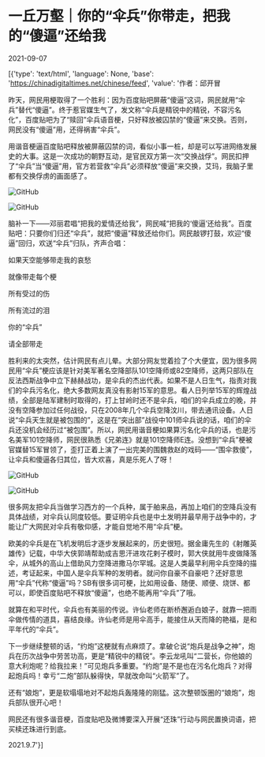# 一丘万壑｜你的“伞兵”你带走，把我的“傻逼”还给我

2021-09-07

[{'type': 'text/html', 'language': None, 'base': 'https://chinadigitaltimes.net/chinese/feed', 'value': '作者：邱开冒

昨天，网民用梗取得了一个胜利：因为百度贴吧屏蔽“傻逼”这词，网民就用“伞兵”替代“傻逼”。终于惹官媒生气了，发文称“伞兵是精锐中的精锐，不容污名化”，百度贴吧为了“赎回”伞兵语音梗，只好释放被囚禁的“傻逼”来交换。否则，网民没有“傻逼”用，还得祸害“伞兵”。

用谐音梗逼百度贴吧释放被屏蔽囚禁的词，看似小事一桩，却是可以写进网络发展史的大事。这是一次成功的朝野互动，是官民双方第一次“交换战俘”。网民扣押了“伞兵”当“傻逼”用，官方若营救“伞兵”必须释放“傻逼”来交换，艾玛，我脑子里都有交换俘虏的画面感了。

![GitHub](https://chinadigitaltimes.net/chinese/files/2021/09/post-670552-61371d7995684.)

![GitHub](https://chinadigitaltimes.net/chinese/files/2021/09/post-670552-61371d79c2764.)

脑补一下——邓丽君唱“把我的爱情还给我”，网民喊“把我的‘傻逼’还给我”。百度贴吧：只要你们归还“伞兵”，就把“傻逼”释放还给你们。网民敲锣打鼓，欢迎“傻逼”回归，欢送“伞兵”归队，齐声合唱：



如果天空能够带走我的哀愁

就像带走每个梗

所有受过的伤

所有流过的泪

你的“伞兵”

请全部带走



胜利来的太突然，估计网民有点儿晕。大部分网友觉着捡了个大便宜，因为很多网民用“伞兵”梗应该是针对美军著名空降部队101空降师或82空降师，这两只部队在反法西斯战争中立下赫赫战功，是伞兵的杰出代表。如果不是人日生气，指责对我们的伞兵污名化，绝大多数网友真没有影射15军的意思。看人日列举15军的辉煌战绩，全部是陆军建制时取得的，打上甘岭时还不是伞兵，咱们的伞兵成立的晚，并没有空降参加过任何战役，只在2008年几个伞兵空降汶川，带去通讯设备。人日说“伞兵天生就是被包围的”，这是在“突出部”战役中101师伞兵说的话，咱们的伞兵还没机会经历过“被包围”。所以，网民用谐音梗如果算污名化伞兵的话，也是污名美军101空降师，网民很熟悉《兄弟连》就是101空降师E连。没想到“伞兵”梗被官媒替15军冒领了，歪打正着上演了一出完美的围魏救赵的戏码——“围伞救傻”，让伞兵和傻逼各归其位，皆大欢喜，真是乐死人了呀！

![GitHub](https://chinadigitaltimes.net/chinese/files/2021/09/post-670552-61371d79effd7.)

![GitHub](https://chinadigitaltimes.net/chinese/files/2021/09/post-670552-61371d7a39cd4.)

很多网友把伞兵当做学习西方的一个兵种，属于舶来品，再加上咱们的空降兵没有具体战绩，对伞兵认同度较低。要证明伞兵也是中土发明并最早用于战争中的，才能让广大网民对伞兵有敬仰感，才能自觉地不用“伞兵”梗。

欧美的伞兵是在飞机发明后才逐步发展起来的，历史很短。据金庸先生的《射雕英雄传》记载，中华大侠郭靖帮助成吉思汗进攻花剌子模时，郭大侠就用牛皮做降落伞，从城外的高山上借助风力空降进撒马尔罕城。这是人类最早利用伞兵空降的描述，考证起来，中国人是伞兵军种的发明者。就问你自豪不自豪吧？还好意思用“伞兵”代称“傻逼”吗？SB有很多词可梗，比如用设备、随便、顺便、烧饼、都可以，即使百度贴吧不释放“傻逼”，也绝不能再用“伞兵”了哦。

就算在和平时代，伞兵也有美丽的传说。许仙老师在断桥邂逅白娘子，就靠一把雨伞做传情的道具，喜结良缘。许仙老师是用伞高手，能接住从天而降的艳福，是和平年代的“伞兵”。

下一步继续整顿的话，“约炮”这梗就有点麻烦了。拿破仑说“炮兵是战争之神”，炮兵在历次战争中劳苦功高，更是“精锐中的精锐”。李云龙吼叫“二营长，你他娘的意大利炮呢？给我拉来！”可见炮兵多重要。“约炮”是不是也在污名化炮兵？对得起炮兵吗！幸亏“二炮”部队躲得快，早就改命叫“火箭军”了。

还有“娘炮”，更是软塌塌地对不起炮兵轰隆隆的刚猛。这次整顿饭圈的“娘炮”，炮兵部队很开心吧！

网民还有很多谐音梗，百度贴吧及微博要深入开展“还珠”行动与网民置换词语，把买椟还珠进行到底。

2021.9.7'}]